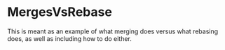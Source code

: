 # MergesVsRebase
This is meant as an example of what merging does versus what rebasing does, as well as including how to do either.
